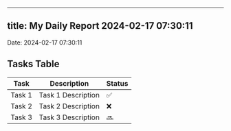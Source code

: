
---
title: My Daily Report 2024-02-17 07:30:11
---

Date: 2024-02-17 07:30:11

## Tasks Table

| Task | Description | Status |
|------|-------------|--------|
| Task 1 | Task 1 Description | ✅ |
| Task 2 | Task 2 Description | ❌ |
| Task 3 | Task 3 Description | 🔜 |
